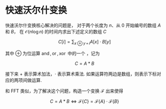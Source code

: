 # 快速沃尔什变换

快速沃尔什变换核心解决的问题是，
对于两个长度为 $n$、从 $0$
开始编号的数组 $A$ 和 $B$，
在 $\mathcal{O}(n\log{n})$
的时间内求出下述定义的数组 $C$

$$C[i] = \sum_{x \oplus y \, = \, i}{A[x] \cdot B[y]}$$

其中 $\oplus$ 为位运算 $\operatorname{and}, \operatorname{or}, \operatorname{xor}$ 中的一个 ，记为

$$C = A * B$$

接下来 $+$ 表示算术加法，$\cdot$ 表示算术乘法.
如果运算符两边是数组，则表示下标对应的两项间做运算.

和 FFT 类似，为了解决这个问题，构造一个变换 $\mathcal{F}$ 出来使得

$$
C = A * B
\Longleftrightarrow
\mathcal{F}\{C\} = \mathcal{F}\{A\} \cdot \mathcal{F}\{B\}
$$
